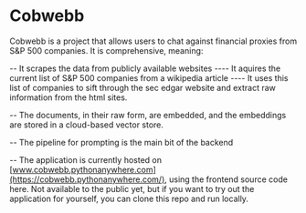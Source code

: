 # Cobwebb

Cobwebb is a project that allows users to chat against financial proxies from S&P 500 companies. It is comprehensive, meaning:

-- It scrapes the data from publicly available websites
---- It aquires the current list of S&P 500 companies from a wikipedia article
---- It uses this list of companies to sift through the sec edgar website and extract raw information from the html sites.

-- The documents, in their raw form, are embedded, and the embeddings are stored in a cloud-based vector store.

-- The pipeline for prompting is the main bit of the backend

-- The application is currently hosted on [www.cobwebb.pythonanywhere.com](https://cobwebb.pythonanywhere.com/), using the frontend source code here. Not available to the public yet, but if you want to try out the application for yourself, you can clone this repo and run locally.
